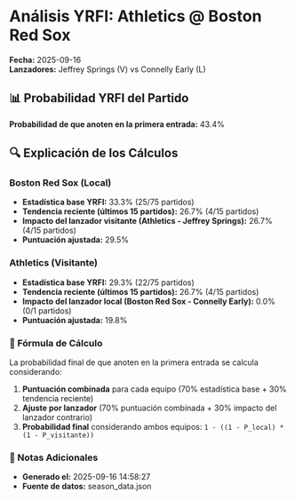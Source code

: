 # Análisis YRFI: Athletics @ Boston Red Sox

**Fecha:** 2025-09-16  
**Lanzadores:** Jeffrey Springs (V) vs Connelly Early (L)

## 📊 Probabilidad YRFI del Partido

**Probabilidad de que anoten en la primera entrada:** 43.4%

## 🔍 Explicación de los Cálculos

### Boston Red Sox (Local)
- **Estadística base YRFI:** 33.3% (25/75 partidos)
- **Tendencia reciente (últimos 15 partidos):** 26.7% (4/15 partidos)
- **Impacto del lanzador visitante (Athletics - Jeffrey Springs):** 26.7% (4/15 partidos)
- **Puntuación ajustada:** 29.5%

### Athletics (Visitante)
- **Estadística base YRFI:** 29.3% (22/75 partidos)
- **Tendencia reciente (últimos 15 partidos):** 26.7% (4/15 partidos)
- **Impacto del lanzador local (Boston Red Sox - Connelly Early):** 0.0% (0/1 partidos)
- **Puntuación ajustada:** 19.8%

### 📝 Fórmula de Cálculo

La probabilidad final de que anoten en la primera entrada se calcula considerando:
1. **Puntuación combinada** para cada equipo (70% estadística base + 30% tendencia reciente)
2. **Ajuste por lanzador** (70% puntuación combinada + 30% impacto del lanzador contrario)
3. **Probabilidad final** considerando ambos equipos: `1 - ((1 - P_local) * (1 - P_visitante))`

### 📌 Notas Adicionales

- **Generado el:** 2025-09-16 14:58:27
- **Fuente de datos:** season_data.json
